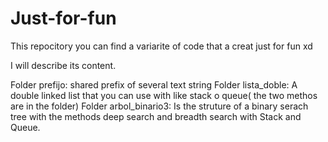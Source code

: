 # Just-for-fun


This repocitory you can find a variarite of code that a creat just for fun xd

I will describe its content.

Folder prefijo:   shared prefix of several text string
Folder lista_doble: A double linked list that you can use with like stack o queue( the two methos are in the folder)
Folder arbol_binario3: Is the struture of a binary serach tree with the methods deep search and breadth search with Stack and Queue.


